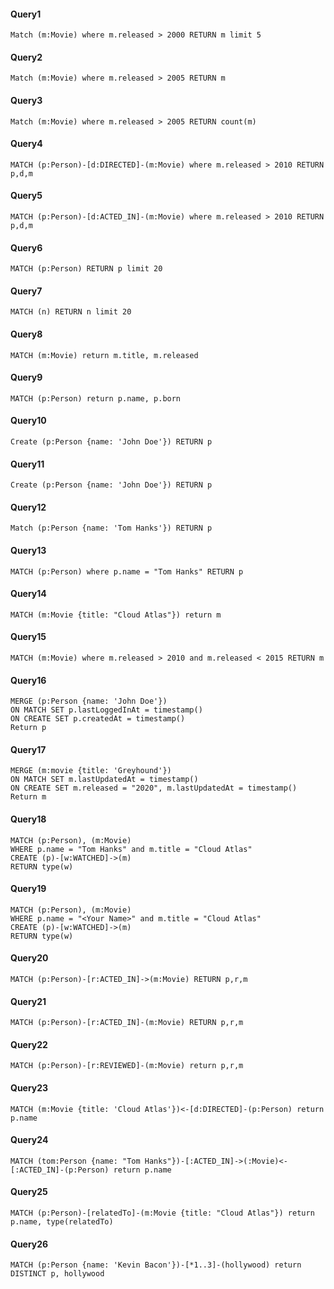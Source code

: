#### Query1
```
Match (m:Movie) where m.released > 2000 RETURN m limit 5
```
#### Query2
```
Match (m:Movie) where m.released > 2005 RETURN m
```
#### Query3
```
Match (m:Movie) where m.released > 2005 RETURN count(m)
```

#### Query4
```
MATCH (p:Person)-[d:DIRECTED]-(m:Movie) where m.released > 2010 RETURN p,d,m
```

#### Query5
```
MATCH (p:Person)-[d:ACTED_IN]-(m:Movie) where m.released > 2010 RETURN p,d,m
```

#### Query6
```
MATCH (p:Person) RETURN p limit 20
```

#### Query7
```
MATCH (n) RETURN n limit 20
```

#### Query8
```
MATCH (m:Movie) return m.title, m.released
```

#### Query9
```
MATCH (p:Person) return p.name, p.born
```

#### Query10
```
Create (p:Person {name: 'John Doe'}) RETURN p
```

#### Query11
```
Create (p:Person {name: 'John Doe'}) RETURN p
```

#### Query12
```
Match (p:Person {name: 'Tom Hanks'}) RETURN p
```

#### Query13
```
MATCH (p:Person) where p.name = "Tom Hanks" RETURN p
```

#### Query14
```
MATCH (m:Movie {title: "Cloud Atlas"}) return m
```

#### Query15
```
MATCH (m:Movie) where m.released > 2010 and m.released < 2015 RETURN m
```

#### Query16
```
MERGE (p:Person {name: 'John Doe'})
ON MATCH SET p.lastLoggedInAt = timestamp()
ON CREATE SET p.createdAt = timestamp()
Return p
```

#### Query17
```
MERGE (m:movie {title: 'Greyhound'})
ON MATCH SET m.lastUpdatedAt = timestamp()
ON CREATE SET m.released = "2020", m.lastUpdatedAt = timestamp()
Return m
```

#### Query18
```
MATCH (p:Person), (m:Movie)
WHERE p.name = "Tom Hanks" and m.title = "Cloud Atlas"
CREATE (p)-[w:WATCHED]->(m)
RETURN type(w)
```

#### Query19
```
MATCH (p:Person), (m:Movie)
WHERE p.name = "<Your Name>" and m.title = "Cloud Atlas"
CREATE (p)-[w:WATCHED]->(m)
RETURN type(w)
```

#### Query20
```
MATCH (p:Person)-[r:ACTED_IN]->(m:Movie) RETURN p,r,m
```

#### Query21
```
MATCH (p:Person)-[r:ACTED_IN]-(m:Movie) RETURN p,r,m
```

#### Query22
```
MATCH (p:Person)-[r:REVIEWED]-(m:Movie) return p,r,m
```

#### Query23
```
MATCH (m:Movie {title: 'Cloud Atlas'})<-[d:DIRECTED]-(p:Person) return p.name
```

#### Query24
```
MATCH (tom:Person {name: "Tom Hanks"})-[:ACTED_IN]->(:Movie)<-[:ACTED_IN]-(p:Person) return p.name
```

#### Query25
```
MATCH (p:Person)-[relatedTo]-(m:Movie {title: "Cloud Atlas"}) return p.name, type(relatedTo)
```

#### Query26
```
MATCH (p:Person {name: 'Kevin Bacon'})-[*1..3]-(hollywood) return DISTINCT p, hollywood
```